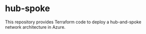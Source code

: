 # hub-spoke
This repository provides Terraform code to deploy a hub-and-spoke network architecture in Azure.
